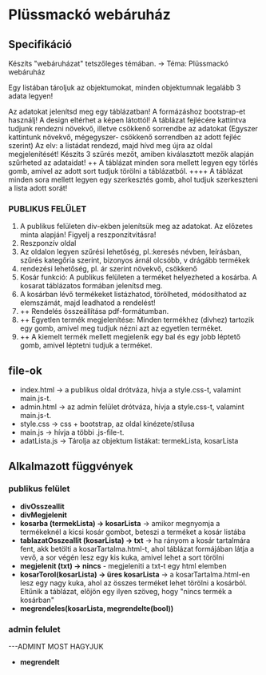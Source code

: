 # Plüssmackó webáruház

## Specifikáció

Készíts "webáruházat" tetszőleges témában. -> Téma: Plüssmackó webáruház

Egy listában tároljuk az objektumokat, minden objektumnak legalább 3 adata legyen!

Az adatokat jelenítsd meg egy táblázatban!
A formázáshoz bootstrap-et használj! A design eltérhet a képen látottól!
A táblázat fejlécére kattintva tudjunk rendezni növekvő, illetve csökkenő sorrendbe az adatokat (Egyszer kattintunk növekvő, mégegyszer- csökkenő sorrendben az adott fejléc szerint) Az elv: a listádat rendezd, majd hívd meg újra az oldal megjelenítését!
Készíts 3 szűrés mezőt, amiben kiválasztott mezők alapján szűrheted az adataidat!
++ A táblázat minden sora mellett legyen egy törlés gomb, amivel az adott sort tudjuk törölni a táblázatból. 
++++ A táblázat minden sora mellett legyen egy szerkesztés gomb, ahol tudjuk szerkeszteni a lista adott sorát!

### PUBLIKUS FELÜLET

1. A publikus felületen div-ekben jelenítsük meg az adatokat. Az előzetes minta alapján! Figyelj a reszponzitvitásra!
2. Reszponzív oldal
3. Az oldalon legyen szűrési lehetőség, pl.:keresés névben, leírásban, szűrés kategőria szerint, bizonyos árnál olcsóbb, v drágább termékek
4. rendezési lehetőség, pl. ár szerint növekvő, csökkenő
5. Kosár funkció:  A publikus felületen a terméket helyezheted a kosárba. A kosarat táblázatos formában jelenítsd meg.
6. A kosárban lévő termékeket listázhatod, törölheted, módosíthatod az elemszámát, majd leadhatod a rendelést!
7. ++ Rendelés összeállítása pdf-formátumban.
8. ++ Egyetlen termék megjelenítése: Minden termékhez (divhez) tartozik egy gomb, amivel meg tudjuk nézni azt az egyetlen terméket.
9. ++ A kiemelt termék mellett megjelenik egy bal és egy jobb léptető gomb, amivel léptetni tudjuk a terméket.

## file-ok
- index.html -> a publikus oldal drótváza, hívja a style.css-t, valamint main.js-t.
- admin.html -> az admin felület drótváza, hívja a style.css-t, valamint main.js-t.
- style.css -> css + bootstrap, az oldal kinézete/stílusa
- main.js -> hívja a többi .js-file-t.
- adatLista.js -> Tárolja az objektum listákat: termekLista, kosarLista

## Alkalmazott függvények
### publikus felület
- **divOsszeallit**
- **divMegjelenit**
- **kosarba (termekLista) -> kosarLista** -> amikor megnyomja a termékeknél a kicsi kosár gombot, beteszi a terméket a kosár listába
- **tablazatOsszeallit (kosarLista) -> txt** -> ha rányom a kosár tartalmára fent, akk betölti a kosarTartalma.html-t, ahol táblázat formájában látja a vevő, a sor végén lesz egy kis kuka, amivel lehet a sort törölni
- **megjelenit (txt) -> nincs** - megjeleniti a txt-t egy html elemben
- **kosarTorol(kosarLista) -> üres kosarLista** -> a kosarTartalma.html-en lesz egy nagy kuka, ahol az összes terméket lehet törölni a kosárból. Eltűnik a táblázat, előjön egy ilyen szöveg, hogy "nincs termék a kosárban"
- **megrendeles(kosarLista, megrendelte(bool))**

### admin felulet
---ADMINT MOST HAGYJUK
- **megrendelt**